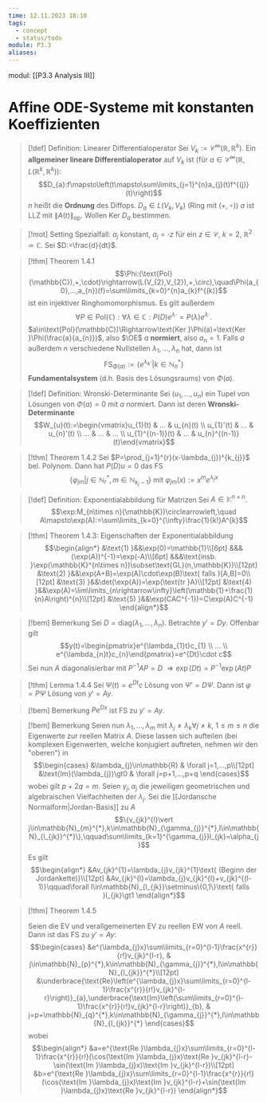 ```yaml
---
time: 12.11.2023 18:10
tags:
  - concept
  - status/todo
module: P3.3
aliases:
---
```

modul: [[P3.3 Analysis III]]
# Affine ODE-Systeme mit konstanten Koeffizienten

>[!def] Definition: Linearer Differentialoperator
>Sei $V_{k}:=\mathcal{C}^{\infty}(\mathbb{R},\mathbb{R}^{k})$. Ein **allgemeiner lineare Differentialoperator** auf $V_{k}$ ist (für $a\in\mathcal{C}^{\infty}(\mathbb{R},L(\mathbb{R}^{k},\mathbb{R}^{k})$): $$D_{a}:f\mapsto\left(t\mapsto\sum\limits_{j=1}^{n}a_{j}(t)f^{(j)}(t)\right)$$
>$n$ heißt die **Ordnung** des Diffops. $D_{a}\in L(V_{k},V_{k})$ (Ring mit $(+,\circ)$)
>$a$ ist LLZ mit $\left\lVert A(t)\right\rVert_{\text{op}}$. Wollen $\text{Ker }D_{a}$ bestimmen.

>[!mot] Setting
>Spezialfall: $a_{j}$ konstant, $a_{j}=\cdot z$ für ein $z\in\mathcal{C}$, $k=2$, $\mathbb{R}^{2}\simeq\mathbb{C}$. Sei $D:=\frac{d}{dt}$.

>[!thm] Theorem 1.4.1
>$$\Phi:(\text{Pol}(\mathbb{C}),+,\cdot)\rightarrow(L(V_{2},V_{2}),+,\circ),\quad\Phi(a_{0},...,a_{n})(f)=\sum\limits_{k=0}^{n}a_{k}f^{(k)}$$ist ein injektiver Ringhomomorphismus.
>Es gilt außerdem $$\forall P\in\text{Pol}(\mathbb{C}):\forall\lambda\in\mathbb{C}:P(D)e^{\lambda\cdot}=P(\lambda)e^{\lambda\cdot}.$$
>$a\in\text{Pol}(\mathbb{C})\Rightarrow\text{Ker }\Phi(a)=\text{Ker }\Phi(\frac{a}{a_{n}})$, also $\OE$ $a$ **normiert**, also $a_{n}=1$. Falls $a$ außerdem $n$ verschiedene Nullstellen $\lambda_{1},...,\lambda_{n}$ hat, dann ist $$\text{FS}_{\Phi(a)}:=\{e^{\lambda_{k}\cdot}\vert k\in\mathbb{N}_{n}^{*}\}$$
>**Fundamentalsystem** (d.h. Basis des Lösungsraums) von $\Phi(a)$.

>[!def] Definition: Wronski-Determinante
>Sei $(u_{1},...,u_{n})$ ein Tupel von Lösungen von $\Phi(a)=0$ mit $a$ normiert. Dann ist deren **Wronski-Determinante** $$W_{u}(t):=\begin{vmatrix}u_{1}(t) & ... & u_{n}(t) \\ u_{1}'(t) & ... & u_{n}'(t) \\ ... & ... & ... \\ u_{1}^{(n-1)}(t) & ... & u_{n}^{(n-1)}(t)\end{vmatrix}$$

>[!thm] Theorem 1.4.2
>Sei $P=\prod_{j=1}^{r}(x-\lambda_{j})^{k_{j}}$ bel. Polynom. Dann hat $P(D)u=0$ das FS $$\{\varphi_{jm}\vert j\in\mathbb{N}_{r}^{*},m\in\mathbb{N}_{k_{j}-1}\}\text{ mit }\varphi_{jm}(x):=x^{m}e^{\lambda_{j}x}$$

>[!def] Definition: Exponentialabbildung für Matrizen
>Sei $A\in\mathbb{K}^{n\times n}$. $$\exp:M_{n\times n}(\mathbb{K})\circlearrowleft,\quad A\mapsto\exp(A):=\sum\limits_{k=0}^{\infty}\frac{1}{k!}A^{k}$$

>[!thm] Theorem 1.4.3: Eigenschaften der Exponentialabbildung
>$$\begin{align*}
&\text{1) }&&\exp(0)=\mathbb{1}\\[6pt]
&&&(\exp(A))^{-1}=\exp(-A)\\[6pt]
&&&\text{insb. }\exp(\mathbb{K}^{n\times n})\subset\text{GL}(n,\mathbb{K})\\[12pt]
&\text{2) }&&\exp(A+B)=\exp(A)\cdot\exp(B)\text{ falls }[A,B]=0\\[12pt]
&\text{3) }&&\det(\exp(A))=\exp(\text{tr }A)\\[12pt]
&\text{4) }&&\exp(A)=\lim\limits_{n\rightarrow\infty}\left(\mathbb{1}+\frac{1}{n}A\right)^{n}\\[12pt]
&\text{5) }&&\exp(CAC^{-1})=C\exp(A)C^{-1}
\end{align*}$$

>[!bem] Bemerkung
>Sei $D=\text{diag}(\lambda_{1},...,\lambda_{n})$. Betrachte $y'=Dy$. Offenbar gilt $$y(t)=\begin{pmatrix}e^{\lambda_{1}t}c_{1} \\ ... \\ e^{\lambda_{n}t}c_{n}\end{pmatrix}=e^{Dt}\cdot c$$
>Sei nun $A$ diagonalisierbar mit $P^{-1}AP=D$ $\Rightarrow\exp(Dt)=P^{-1}\exp(At)P$

>[!thm] Lemma 1.4.4
>Sei $\Psi(t)=e^{Dt}c$ Lösung von $\Psi'=D\Psi$. Dann ist $\varphi=P\Psi$ Lösung von $y'=Ay$.

>[!bem] Bemerkung
>$Pe^{Dx}$ ist FS zu $y'=Ay$.

>[!bem] Bemerkung
>Seien nun $\lambda_{1},...,\lambda_{m}$ mit $\lambda_{j}\ne\lambda_{k}\forall j\ne k$, $1\le m\le n$ die Eigenwerte zur reellen Matrix $A$. Diese lassen sich aufteilen (bei komplexen Eigenwerten, welche konjugiert auftreten, nehmen wir den "oberen") in $$\begin{cases}
&\lambda_{j}\in\mathbb{R} & \forall j=1,...,p\\[12pt]
&\text{Im}(\lambda_{j})\gt0 & \forall j=p+1,...,p+q
\end{cases}$$wobei gilt $p+2q=m$. Seien $\gamma_{j},\alpha_{j}$ die jeweiligen geometrischen und algebraischen Vielfachheiten der $\lambda_{j}$. Sei die [[Jordansche Normalform|Jordan-Basis]] zu $A$ $$\{v_{jk}^{l}\vert j\in\mathbb{N}_{m}^{*},k\in\mathbb{N}_{\gamma_{j}}^{*},l\in\mathbb{N}_{l_{jk}}^{*}\},\qquad\sum\limits_{k=1}^{\gamma_{j}}l_{jk}=\alpha_{j}$$
>Es gilt $$\begin{align*}
&Av_{jk}^{1}=\lambda_{j}v_{jk}^{1}\text{ (Beginn der Jordankette)}\\[12pt]
&Av_{jk}^{l}=\lambda_{j}v_{jk}^{l}+v_{jk}^{(l-1)}\qquad\forall l\in\mathbb{N}_{l_{jk}}\setminus\{0,1\}\text{ falls }l_{jk}\gt1
\end{align*}$$

>[!thm] Theorem 1.4.5
>
>Seien die EV und verallgemeinerten EV zu reellen EW von $A$ reell. Dann ist das FS zu $y'=Ay$: $$\begin{cases}
&e^{\lambda_{j}x}\sum\limits_{r=0}^{l-1}\frac{x^{r}}{r!}v_{jk}^{l-r}, & j\in\mathbb{N}_{p}^{*},k\in\mathbb{N}_{\gamma_{j}}^{*},l\in\mathbb{N}_{l_{jk}}^{*}\\[12pt]
&\underbrace{\text{Re}\left(e^{\lambda_{j}x}\sum\limits_{r=0}^{l-1}\frac{x^{r}}{r!}v_{jk}^{l-r}\right)}_{a},\underbrace{\text{Im}\left(\sum\limits_{r=0}^{l-1}\frac{x^{r}}{r!}v_{jk}^{l-r}\right)}_{b}, & j=p+\mathbb{N}_{q}^{*},k\in\mathbb{N}_{\gamma_{j}}^{*},l\in\mathbb{N}_{l_{jk}}^{*}
\end{cases}$$wobei $$\begin{align*}
&a=e^{\text{Re }\lambda_{j}x}\sum\limits_{r=0}^{l-1}\frac{x^{r}}{r!}(\cos(\text{Im }\lambda_{j}x)\text{Re }v_{jk}^{l-r}-\sin(\text{Im }\lambda_{j}x)\text{Im }v_{jk}^{l-r})\\[12pt]
&b=e^{\text{Re }\lambda_{j}x}\sum\limits_{r=0}^{l-1}\frac{x^{r}}{r!}(\cos(\text{Im }\lambda_{j}x)\text{Im }v_{jk}^{l-r}+\sin(\text{Im }\lambda_{j}x)\text{Re }v_{jk}^{l-r})
\end{align*}$$

